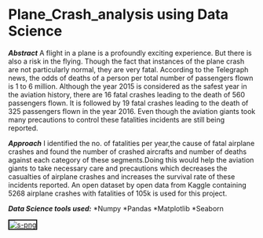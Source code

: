 # Plane_Crash_analysis using Data Science
*__Abstract__*
A flight in a plane is a profoundly exciting experience. But there is also a risk in the flying. Though the fact that instances of the plane crash
are not particularly normal, they are very fatal. According to the Telegraph news, the odds of deaths
of a person per total number of passengers flown is 1 to 6 million. Although the year 2015 is considered as the safest
year in the aviation history, there are 16 fatal crashes leading to the death of 560 passengers flown. It is followed by 19
fatal crashes leading to the death of 325 passengers flown in the year 2016. Even though the aviation giants took many
precautions to control these fatalities incidents are still being reported.


*__Approach__*
I  identified the no. of fatalities per year,the cause of fatal airplane crashes and found the number of crashed aircrafts and number of deaths against each
category of these segments.Doing this would help the aviation giants to take necessary care and precautions which decreases the casualties of airplane
crashes and increases the survival rate of these incidents reported. An open dataset by open data from Kaggle
containing 5268 airplane crashes with fatalities of 105k is used for this project.

*__Data Science tools used:__*
*Numpy
*Pandas
*Matplotlib
*Seaborn

<a href="https://ibb.co/ncVtk04"><img src="https://ibb.co/Y3dQz1P" alt="s-png" border="2"></a>
